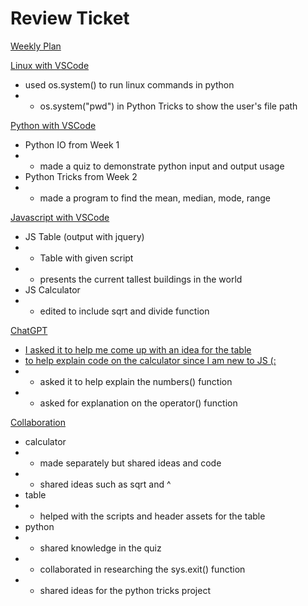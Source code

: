 # Review Ticket

[Weekly Plan](/csp/weeklyplans)

<u>Linux with VSCode</u>
- used os.system() to run linux commands in python
- - os.system("pwd") in Python Tricks to show the user's file path

<u>Python with VSCode</u>
- Python IO from Week 1
- - made a quiz to demonstrate python input and output usage
- Python Tricks from Week 2
- - made a program to find the mean, median, mode, range

<u>Javascript with VSCode</u>
- JS Table (output with jquery)
- - Table with given script
- - presents the current tallest buildings in the world
- JS Calculator
- - edited to include sqrt and divide function

<u>ChatGPT</u>
- [I asked it to help me come up with an idea for the table](https://chat.openai.com/share/6055c491-c3ed-4577-a190-137e5477d67b)
- [to help explain code on the calculator since I am new to JS (:](https://chat.openai.com/share/61ee1fd7-b549-4cac-b574-ccc475345a25)
- - asked it to help explain the numbers() function
- - asked for explanation on the operator() function

<u>Collaboration</u>
- calculator
- - made separately but shared ideas and code
- - shared ideas such as sqrt and ^
- table
- - helped with the scripts and header assets for the table
- python
- - shared knowledge in the quiz
- - collaborated in researching the sys.exit() function
- - shared ideas for the python tricks project